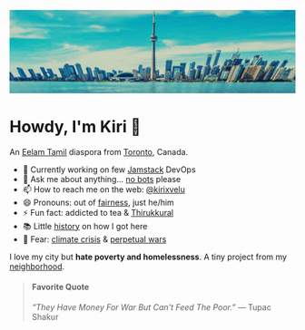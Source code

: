 ![City of Toronto, 2025](https://raw.githubusercontent.com/kirixvelu/kirixvelu/refs/heads/main/toronto-1.webp)

# Howdy, I'm Kiri 👋

An [Eelam Tamil](https://www.nationalia.info/profile/44/tamil-eelam) diaspora from [Toronto](https://www.toronto.ca), Canada. 

- 🔭 Currently working on few [Jamstack](https://jamstack.org) DevOps
- 💬 Ask me about anything... [no bots](https://psychcentral.com/lib/the-importance-of-connection) please
- 📫 How to reach me on the web: [@kirixvelu](https://linktr.ee/kirixvelu)
- 😄 Pronouns: out of [fairness](https://pronouns.org), just he/him
- ⚡ Fun fact: addicted to tea & [Thirukkural](https://thirukkural.io)
- 📚 Little [history](https://pearlaction.org/genocide-legal-briefing/) on how I got here
- 🤔 Fear: [climate crisis](https://davidsuzuki.org/our-work/) & [perpetual wars](https://www.visionofhumanity.org/about/)

I love my city but **hate poverty and homelessness**. A tiny project from my [neighborhood](https://scarboroughtenants.ca).

> #### Favorite Quote
>  *“They Have Money For War But Can't Feed The Poor.”*
> ― Tupac Shakur


